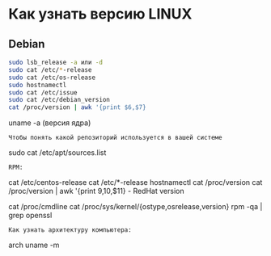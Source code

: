 # Как узнать версию LINUX

## Debian
```bash
sudo lsb_release -a или -d
sudo cat /etc/*-release
sudo cat /etc/os-release
sudo hostnamectl
sudo cat /etc/issue
sudo cat /etc/debian_version
cat /proc/version | awk '{print $6,$7}
```

uname -a (версия ядра)

	Чтобы понять какой репозиторий используется в вашей системе  
sudo cat /etc/apt/sources.list 


	RPM:
cat /etc/centos-release
cat /etc/*-release
hostnamectl
cat /proc/version
cat /proc/version | awk '{print $9,$10,$11} - RedHat version

cat /proc/cmdline
cat /proc/sys/kernel/{ostype,osrelease,version}
rpm -qa | grep openssl

	Как узнать архитектуру компьютера:
arch
uname -m


